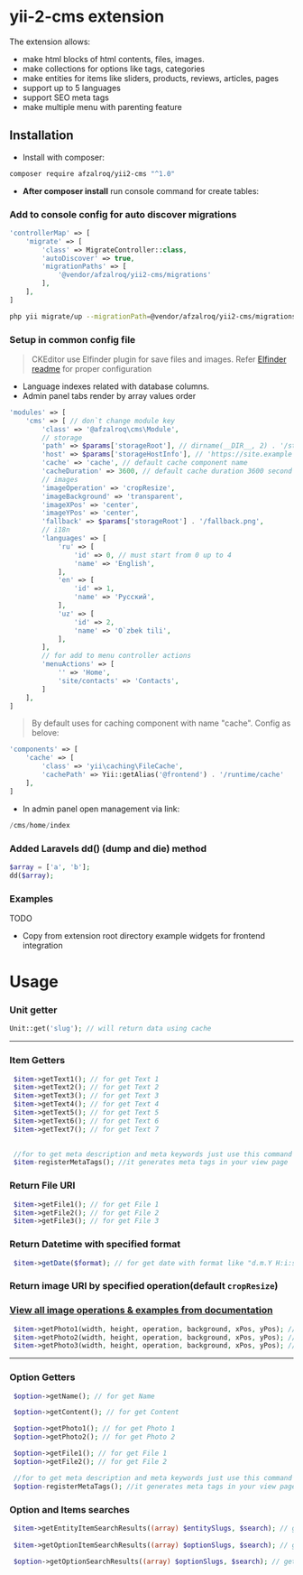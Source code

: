 # yii-2-cms extension

The extension allows:

- make html blocks of html contents, files, images.
- make collections for options like tags, categories
- make entities for items like sliders, products, reviews, articles, pages
- support up to 5 languages
- support SEO meta tags
- make multiple menu with parenting feature

## Installation

- Install with composer:

```bash
composer require afzalroq/yii2-cms "^1.0"
```

- **After composer install** run console command for create tables:

### Add to console config for auto discover migrations

```php
'controllerMap' => [
    'migrate' => [
        'class' => MigrateController::class,
        'autoDiscover' => true,
        'migrationPaths' => [
            '@vendor/afzalroq/yii2-cms/migrations'
        ],
    ],
]
```

```bash
php yii migrate/up --migrationPath=@vendor/afzalroq/yii2-cms/migrations
```

### Setup in common config file

> CKEditor use Elfinder plugin for save files and images. Refer [Elfinder readme](https://github.com/MihailDev/yii2-elfinder) for proper configuration

- Language indexes related with database columns.
- Admin panel tabs render by array values order

```php
'modules' => [
    'cms' => [ // don`t change module key
        'class' => '@afzalroq\cms\Module',
        // storage
        'path' => $params['storageRoot'], // dirname(__DIR__, 2) . '/storage'
        'host' => $params['storageHostInfo'], // 'https://site.example'    
        'cache' => 'cache', // default cache component name
        'cacheDuration' => 3600, // default cache duration 3600 second
        // images
        'imageOperation' => 'cropResize',
        'imageBackground' => 'transparent',
        'imageXPos' => 'center',
        'imageYPos' => 'center',
        'fallback' => $params['storageRoot'] . '/fallback.png',
        // i18n
        'languages' => [
            'ru' => [
                'id' => 0, // must start from 0 up to 4
                'name' => 'English',
            ],
            'en' => [
                'id' => 1,
                'name' => 'Русский',
            ],
            'uz' => [
                'id' => 2,
                'name' => 'O`zbek tili',
            ],
        ],
        // for add to menu controller actions
        'menuActions' => [
            '' => 'Home',
            'site/contacts' => 'Contacts',
        ]
    ],
]
```

> By default uses for caching component with name "cache". Config as belove:

```php
'components' => [
    'cache' => [
        'class' => 'yii\caching\FileCache',
        'cachePath' => Yii::getAlias('@frontend') . '/runtime/cache'
    ],
]
```

- In admin panel open management via link:

```php
/cms/home/index
```

### Added Laravels dd() (dump and die) method

```php
$array = ['a', 'b'];
dd($array);
```

### Examples

TODO

- Copy from extension root directory example widgets for frontend integration

# Usage

### Unit getter

```php
Unit::get('slug'); // will return data using cache
```

---

### Item Getters

```php
 $item->getText1(); // for get Text 1
 $item->getText2(); // for get Text 2
 $item->getText3(); // for get Text 3
 $item->getText4(); // for get Text 4
 $item->getText5(); // for get Text 5
 $item->getText6(); // for get Text 6
 $item->getText7(); // for get Text 7
 

 //for to get meta description and meta keywords just use this command below:
 $item-registerMetaTags(); //it generates meta tags in your view page
```

### Return File URI

```php
 $item->getFile1(); // for get File 1
 $item->getFile2(); // for get File 2
 $item->getFile3(); // for get File 3 
```

### Return Datetime with specified format

```php
 $item->getDate($format); // for get date with format like "d.m.Y H:i:s"
 ```

### Return image URI by specified operation(default `cropResize`)

### [View all image operations & examples from documentation](https://github.com/Gregwar/Image#usage)

```php
 $item->getPhoto1(width, height, operation, background, xPos, yPos); // for get Photo 1
 $item->getPhoto2(width, height, operation, background, xPos, yPos); // for get Photo 2
 $item->getPhoto3(width, height, operation, background, xPos, yPos); // for get Photo 3
```

---

### Option Getters

```php
 $option->getName(); // for get Name

 $option->getContent(); // for get Content

 $option->getPhoto1(); // for get Photo 1
 $option->getPhoto2(); // for get Photo 2

 $option->getFile1(); // for get File 1
 $option->getFile2(); // for get File 2

 //for to get meta description and meta keywords just use this command below:
 $option-registerMetaTags(); //it generates meta tags in your view page
```

### Option and Items searches

```php
 $item->getEntityItemSearchResults((array) $entitySlugs, $search); // get search results with entity and items
 
 $item->getOptionItemSearchResults((array) $optionSlugs, $search); // get search results with option and items

 $option->getOptionSearchResults((array) $optionSlugs, $search); // get search results with options

```